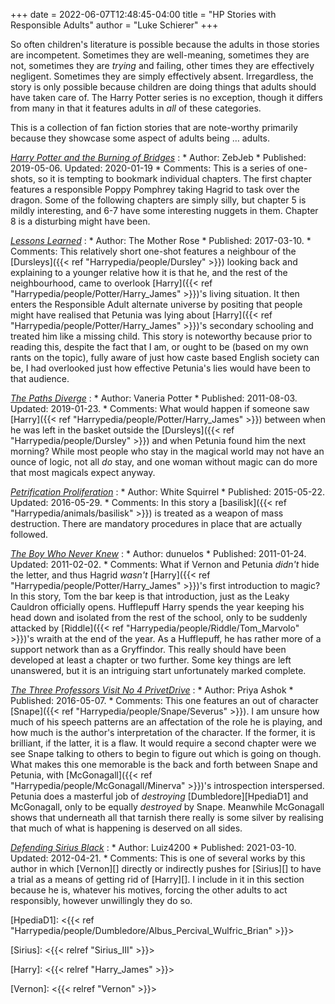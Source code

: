 +++
date = 2022-06-07T12:48:45-04:00
title = "HP Stories with Responsible Adults"
author = "Luke Schierer"
+++

So often children's literature is possible because the adults in those stories
are incompetent.  Sometimes they are well-meaning, sometimes they are not,
sometimes they are *trying* and failing, other times they are effectively
negligent.  Sometimes they are simply effectively absent.  Irregardless, the
story is only possible because children are doing things that adults should
have taken care of.  The Harry Potter series is no exception, though it differs
from many in that it features adults in *all* of these categories.  

This is a collection of fan fiction stories that are note-worthy primarily
because they showcase some aspect of adults being … adults. 

_[Harry Potter and the Burning of Bridges](https://www.fanfiction.net/s/13279982)_
:   * Author: ZebJeb
    * Published: 2019-05-06. Updated: 2020-01-19
    * Comments:  This is a series of one-shots, so it is tempting to bookmark
      individual chapters.  The first chapter features a responsible Poppy
      Pomphrey taking Hagrid to task over the dragon.  Some of the following
      chapters are simply silly, but chapter 5 is mildly interesting, and 6-7
      have some interesting nuggets in them.  Chapter 8 is a disturbing might
      have been. 

_[Lessons Learned](https://www.fanfiction.net/s/12399401)_
:   * Author: The Mother Rose
    * Published: 2017-03-10.
    * Comments: This relatively short one-shot features a neighbour of the
      [Dursleys]({{< ref "Harrypedia/people/Dursley" >}}) looking back and
      explaining to a younger relative how it is that he, and the rest of the
      neighbourhood, came to overlook [Harry]({{< ref "Harrypedia/people/Potter/Harry_James" >}})'s 
      living situation.  It then enters the Responsible Adult alternate
      universe by positing that people might have realised that Petunia was
      lying about [Harry]({{< ref "Harrypedia/people/Potter/Harry_James" >}})'s 
      secondary schooling and treated him like a missing child.  This story is
      noteworthy because prior to reading this, despite the fact that I am, or
      ought to be (based on my own rants on the topic), fully aware of just how
      caste based English society can be, I had overlooked just how effective
      Petunia's lies would have been to that audience. 

_[The Paths Diverge](https://www.fanfiction.net/s/7247199)_
:   * Author: Vaneria Potter
    * Published: 2011-08-03. Updated: 2019-01-23.
    * Comments: What would happen if someone saw [Harry]({{< ref "Harrypedia/people/Potter/Harry_James" >}}) 
      between when he was left in the basket outside the [Dursleys]({{< ref "Harrypedia/people/Dursley" >}})
      and when Petunia found him the next morning?  While most people who stay
      in the magical world may not have an ounce of logic, not all *do* stay,
      and one woman without magic can do more that most magicals expect anyway. 

_[Petrification Proliferation](https://www.fanfiction.net/s/11265467)_
:   * Author: White Squirrel
    * Published: 2015-05-22. Updated: 2016-05-29.
    * Comments: In this story a [basilisk]({{< ref "Harrypedia/animals/basilisk" >}}) 
      is treated as a weapon of mass destruction.  There are mandatory
      procedures in place that are actually followed.  

_[The Boy Who Never Knew](https://www.fanfiction.net/s/6681967)_
:   * Author: dunuelos
    * Published: 2011-01-24. Updated: 2011-02-02.
    * Comments: What if Vernon and Petunia *didn't* hide the letter, and thus
      Hagrid *wasn't* [Harry]({{< ref "Harrypedia/people/Potter/Harry_James" >}})'s 
      first introduction to magic?  In this story, Tom the bar keep is that
      introduction, just as the Leaky Cauldron officially opens.  Hufflepuff
      Harry spends the year keeping his head down and isolated from the rest of
      the school, only to be suddenly attacked by [Riddle]({{< ref "Harrypedia/people/Riddle/Tom_Marvolo" >}})'s 
      wraith at the end of the year.  As a Hufflepuff, he has rather more of a
      support network than as a Gryffindor.  This really should have been
      developed at least a chapter or two further.  Some key things are left
      unanswered, but it is an intriguing start unfortunately marked complete.

_[The Three Professors Visit No 4 PrivetDrive](https://www.fanfiction.net/s/11934019)_
:   * Author: Priya Ashok
    * Published: 2016-05-07.
    * Comments: This one features an out of character
      [Snape]({{< ref "Harrypedia/people/Snape/Severus" >}}).  I am unsure how
      much of his speech patterns are an affectation of the role he is playing,
      and how much is the author's interpretation of the character.  If the
      former, it is brilliant, if the latter, it is a flaw.  It would require a
      second chapter were we see Snape talking to others to begin to figure out
      which is going on though.  What makes this one memorable is the back and
      forth between Snape and Petunia, with [McGonagall]({{< ref "Harrypedia/people/McGonagall/Minerva" >}})'s 
      introspection interspersed.  Petunia does a masterful job of *destroying*
      [Dumbledore][HpediaD1] and McGonagall, only to be equally *destroyed* by
      Snape.  Meanwhile McGonagall shows that underneath all that tarnish there
      really is some silver by realising that much of what is happening is
      deserved on all sides.  

_[Defending Sirius Black](https://www.fanfiction.net/s/7911105/)_
:     * Author: Luiz4200
      * Published: 2021-03-10. Updated: 2012-04-21.
      * Comments: This is one of several works by this author in which [Vernon][]
	directly or indirectly pushes for [Sirius][] to have a trial as a means
	of getting rid of [Harry][].  I include in it in this section because
	he is, whatever his motives, forcing the other adults to act
	responsibly, however unwillingly they do so.

[HpediaD1]: <{{< ref "Harrypedia/people/Dumbledore/Albus_Percival_Wulfric_Brian" >}}>

[Sirius]: <{{< relref "Sirius_III" >}}>

[Harry]: <{{< relref "Harry_James" >}}>

[Vernon]: <{{< relref "Vernon" >}}>
